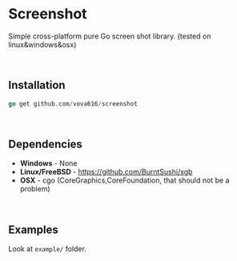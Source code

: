 # Screenshot
Simple cross-platform pure Go screen shot library. (tested on linux&windows&osx)

<br/>

## Installation
```go
go get github.com/vova616/screenshot
```

<br/>

## Dependencies
* **Windows** - None
* **Linux/FreeBSD** - https://github.com/BurntSushi/xgb
* **OSX** - cgo (CoreGraphics,CoreFoundation, that should not be a problem)

<br/>

## Examples
Look at `example/` folder.
